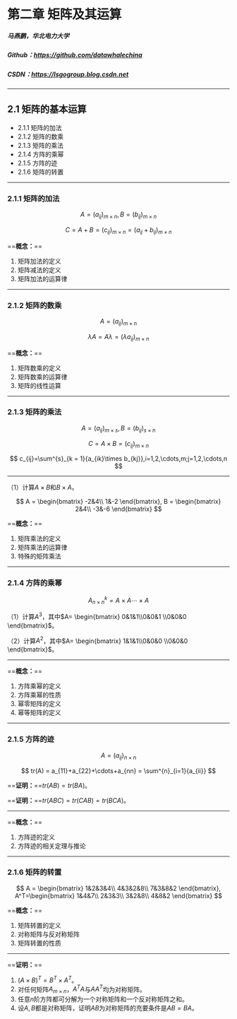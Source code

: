 <!-- $theme: gaia -->

# 第二章 矩阵及其运算

##### 马燕鹏，华北电力大学
##### Github：https://github.com/datawhalechina 
##### CSDN：https://lsgogroup.blog.csdn.net

---
<!-- *template: invert -->

## 2.1 矩阵的基本运算
- 2.1.1 矩阵的加法
- 2.1.2 矩阵的数乘
- 2.1.3 矩阵的乘法
- 2.1.4 方阵的乘幂
- 2.1.5 方阵的迹
- 2.1.6 矩阵的转置

---

### 2.1.1 矩阵的加法

$$
A = (a_{ij})_{m\times n},B=(b_{ij})_{m\times n}
$$

$$
C=A+B = (c_{ij})_{m\times n}=(a_{ij}+b_{ij})_{m\times n}
$$

==**概念：**==
1. 矩阵加法的定义
2. 矩阵减法的定义
3. 矩阵加法的运算律

---

### 2.1.2 矩阵的数乘

$$
A = (a_{ij})_{m\times n}
$$

$$
\lambda A = A\lambda= (\lambda a_{ij})_{m\times n}
$$

==**概念：**==
1. 矩阵数乘的定义
2. 矩阵数乘的运算律
3. 矩阵的线性运算

---
### 2.1.3 矩阵的乘法

$$
A = (a_{ij})_{m\times s},B=(b_{ij})_{s\times n}
$$

$$
C=A\times B = (c_{ij})_{m\times n}
$$

$$
c_{ij}=\sum^{s}_{k = 1}{a_{ik}\times b_{kj}},i=1,2,\cdots,m;j=1,2,\cdots,n
$$



---

（1）计算$A\times B$和$B \times A$。

$$
A = \begin{bmatrix}
-2&4\\
1&-2
\end{bmatrix},
B = \begin{bmatrix}
2&4\\
-3&-6
\end{bmatrix}
$$

==**概念：**==
1. 矩阵乘法的定义
2. 矩阵乘法的运算律
3. 特殊的矩阵乘法

---

### 2.1.4 方阵的乘幂


$$
A^k_{n\times n} = A\times A \cdots \times A
$$



（1）计算$A^3$，其中$A= \begin{bmatrix} 0&1&1\\0&0&1 \\0&0&0 \end{bmatrix}$。


（2）计算$A^2$，其中$A= \begin{bmatrix} 1&1&1\\0&0&0 \\0&0&0 \end{bmatrix}$。


---

==**概念：**==
1. 方阵乘幂的定义
2. 方阵乘幂的性质
3. 幂零矩阵的定义
4. 幂等矩阵的定义


---

### 2.1.5 方阵的迹

$$
A = (a_{ij})_{n\times n}
$$

$$
tr(A) = a_{11}+a_{22}+\cdots+a_{nn} = \sum^{n}_{i=1}{a_{ii}}
$$


==**证明：**==$tr(AB)=tr(BA)$。

==**证明：**==$tr(ABC)=tr(CAB)=tr(BCA)$。


---
==**概念：**==
1. 方阵迹的定义
2. 方阵迹的相关定理与推论



---
### 2.1.6 矩阵的转置

$$
A = \begin{bmatrix}
1&2&3&4\\
4&3&2&8\\
7&3&8&2
\end{bmatrix},
A^T=\begin{bmatrix}
1&4&7\\
2&3&3\\
3&2&8\\
4&8&2
\end{bmatrix}
$$

==**概念：**==
1. 矩阵转置的定义
2. 对称矩阵与反对称矩阵
3. 矩阵转置的性质


---
==**证明：**==
1. $(A\times B)^T=B^T\times A^T$。
2. 对任何矩阵$A_{m\times n}$，$A^TA$与$AA^T$均为对称矩阵。
3. 任意$n$阶方阵都可分解为一个对称矩阵和一个反对称矩阵之和。
4. 设$A,B$都是对称矩阵，证明$AB$为对称矩阵的充要条件是$AB=BA$。
